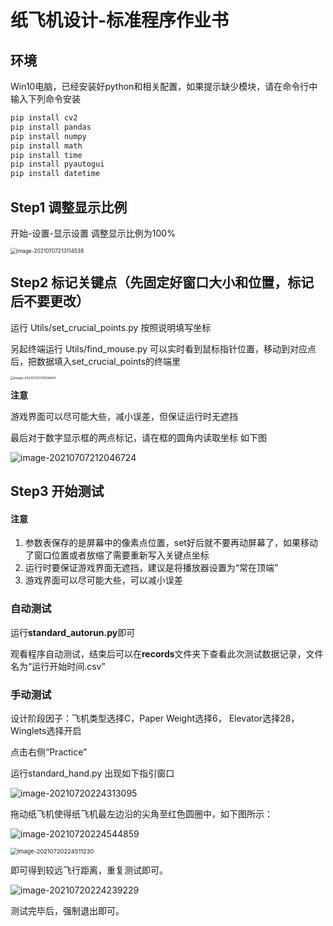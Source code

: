 # 纸飞机设计-标准程序作业书

## 环境

Win10电脑，已经安装好python和相关配置，如果提示缺少模块，请在命令行中输入下列命令安装

```bash
pip install cv2
pip install pandas
pip install numpy
pip install math
pip install time
pip install pyautogui
pip install datetime
```



## Step1 调整显示比例

开始-设置-显示设置  调整显示比例为100%

<img src="C:\Users\10840\Desktop\纸飞机设计\题目二-纸飞机设计\codes\标准程序作业书.assets\image-20210707213114538.png" alt="image-20210707213114538" style="zoom:60%;" />

## Step2 标记关键点（先固定好窗口大小和位置，标记后不要更改）

运行 Utils/set_crucial_points.py 按照说明填写坐标

另起终端运行 Utils/find_mouse.py 可以实时看到鼠标指针位置，移动到对应点后，把数据填入set_crucial_points的终端里

<img src="C:\Users\10840\Desktop\纸飞机设计\题目二-纸飞机设计\codes\标准程序作业书.assets\image-20210720213558643.png" alt="image-20210720213558643" style="zoom:36%;" />

**注意**

游戏界面可以尽可能大些，减小误差，但保证运行时无遮挡

最后对于数字显示框的两点标记，请在框的圆角内读取坐标 如下图

![image-20210707212046724](C:\Users\10840\Desktop\纸飞机设计\题目二-纸飞机设计\codes\标准程序作业书.assets\image-20210707212046724.png)

## Step3 开始测试

#### 注意

1. 参数表保存的是屏幕中的像素点位置，set好后就不要再动屏幕了，如果移动了窗口位置或者放缩了需要重新写入关键点坐标
2. 运行时要保证游戏界面无遮挡，建议是将播放器设置为“常在顶端”
3. 游戏界面可以尽可能大些，可以减小误差

### 自动测试

运行**standard_autorun.py**即可

观看程序自动测试，结束后可以在**records**文件夹下查看此次测试数据记录，文件名为“运行开始时间.csv”

### 手动测试

设计阶段因子：飞机类型选择C，Paper Weight选择6， Elevator选择28，Winglets选择开启

点击右侧“Practice” 

运行standard_hand.py 出现如下指引窗口

![image-20210720224313095](C:\Users\10840\Desktop\纸飞机设计\题目二-纸飞机设计\codes\标准程序作业书.assets\image-20210720224313095.png)

拖动纸飞机使得纸飞机最左边沿的尖角至红色圆圈中，如下图所示：

![image-20210720224544859](C:\Users\10840\Desktop\纸飞机设计\题目二-纸飞机设计\codes\标准程序作业书.assets\image-20210720224544859.png)



<img src="C:\Users\10840\Desktop\纸飞机设计\题目二-纸飞机设计\codes\标准程序作业书.assets\image-20210720224511230.png" alt="image-20210720224511230" style="zoom:67%;" />

即可得到较远飞行距离，重复测试即可。

![image-20210720224239229](C:\Users\10840\Desktop\纸飞机设计\题目二-纸飞机设计\codes\标准程序作业书.assets\image-20210720224239229.png) 

测试完毕后，强制退出即可。